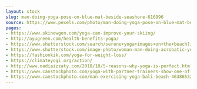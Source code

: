 ```yaml
---
layout: stock
slug: man-doing-yoga-pose-on-blue-mat-beside-seashore-616996
source: https://www.pexels.com/photo/man-doing-yoga-pose-on-blue-mat-beside-seashore-616996/
pages:
- https://www.skinewgen.com/yoga-can-improve-your-skiing/
- http://ayugreen.com/health-benefits-yoga/
- https://www.shutterstock.com/search/serene+yoga+images+on+the+beach?image_type=photo
- https://www.shutterstock.com/image-photo/woman-man-doing-acrobatic-yoga-on-449902630
- https://fashionkik.com/yoga-for-weight-loss/
- https://climateyogi.org/action/
- http://www.nadiaizzaty.com/2018/10/5-reasons-why-yoga-is-perfect.html
- https://www.canstockphoto.com/yoga-with-partner-trainers-show-one-of-31515879.html
- https://www.canstockphoto.com/man-exercising-yoga-bali-beach-46386532.html
---
```

